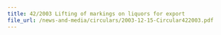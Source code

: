 ```yaml
---
title: 42/2003 Lifting of markings on liquors for export
file_url: /news-and-media/circulars/2003-12-15-Circular422003.pdf
---
```

